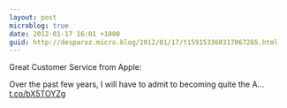 ```yaml
---
layout: post
microblog: true
date: 2012-01-17 16:01 +1000
guid: http://desparoz.micro.blog/2012/01/17/t159153360317067265.html
---
```

Great Customer Service from Apple: 

Over the past few years, I will have to admit to becoming quite the A... [t.co/bX5TOYZg](http://t.co/bX5TOYZg)
